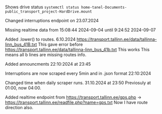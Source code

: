 Shows drive status
`systemctl status home-tanel-Documents-public_transport_project-HardDrive.mount`

Changed interruptions endpoint on 23.07.2024

Missing realtime data from 15:08:44 2024-09-04 until 9:24:52 2024-09-07

Added .lower() to routes. 6.10.2024
https://transport.tallinn.ee/data/tallinna-linn_bus_41B.txt This gave error before
https://transport.tallinn.ee/data/tallinna-linn_bus_41b.txt This works
This means all b lines are missing routes info.

Added announcments 22:10:2024 at 23:45

Interruptions are now scraped every 5min and in .json format 22:10:2024

Changed time when daily scraper runs. 31.10.2024 at 23:50
Previosuly at 01:00, now 04:00.

Added realtime endpoint from https://transport.tallinn.ee/gps.php -> https://transport.tallinn.ee/readfile.php?name=gps.txt
Now I have route direction also.
